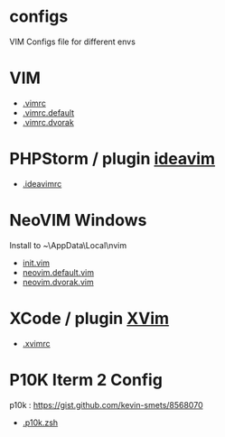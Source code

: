 configs
=======

VIM Configs file for different envs

# VIM

 - [.vimrc](.vimrc)
 - [.vimrc.default](.vimrc.default)
 - [.vimrc.dvorak](.vimrc.dvorak)

# PHPStorm / plugin [ideavim](https://github.com/JetBrains/ideavim)

 - [.ideavimrc](.ideavimrc)

# NeoVIM Windows
Install to ~\AppData\Local\nvim

- [init.vim](init.vim) 
- [neovim.default.vim](neovim.default.vim) 
- [neovim.dvorak.vim](neovim.dvorak.vim) 

# XCode / plugin [XVim](https://github.com/JugglerShu/XVim)
 - [.xvimrc](.xvimr)

# P10K Iterm 2 Config
p10k : https://gist.github.com/kevin-smets/8568070

 - [.p10k.zsh](.p10k.zsh)

